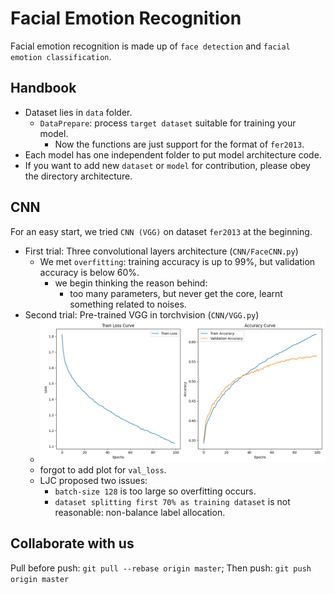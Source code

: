 # Facial Emotion Recognition
Facial emotion recognition is made up of `face detection` and `facial emotion classification`.

## Handbook
* Dataset lies in `data` folder.
  * `DataPrepare`: process `target dataset` suitable for training your model.
    - Now the functions are just support for the format of `fer2013`.
* Each model has one independent folder to put model architecture code.
* If you want to add new `dataset` or `model` for contribution, please obey the directory architecture.

## CNN
For an easy start, we tried `CNN (VGG)` on dataset `fer2013` at the beginning.
* First trial: Three convolutional layers architecture (`CNN/FaceCNN.py`)
  - We met `overfitting`: training accuracy is up to 99%, but validation accuracy is below 60%.
    - we begin thinking the reason behind:
      - too many parameters, but never get the core, learnt something related to noises.
* Second trial: Pre-trained VGG in torchvision (`CNN/VGG.py`)
  * ![](CNN/100epoch_VGG.png)
  * forgot to add plot for `val_loss`.
  * LJC proposed two issues:
    * `batch-size 128` is too large so overfitting occurs.
    * `dataset splitting first 70% as training dataset` is not reasonable: non-balance label allocation.

## Collaborate with us
Pull before push: `git pull --rebase origin master`;
Then push: `git push origin master`